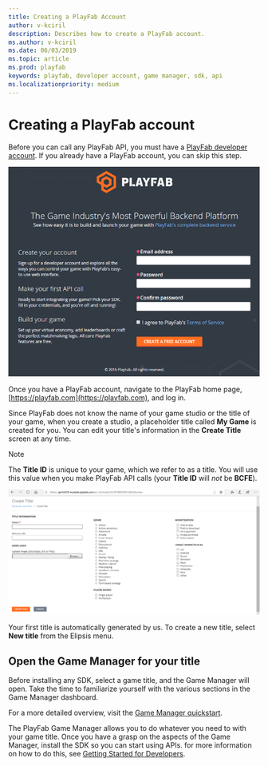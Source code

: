 ```yaml
---
title: Creating a PlayFab Account
author: v-kciril
description: Describes how to create a PlayFab account.
ms.author: v-kciril
ms.date: 06/03/2019
ms.topic: article
ms.prod: playfab
keywords: playfab, developer account, game manager, sdk, api
ms.localizationpriority: medium
---
```


# Creating a PlayFab account

Before you can call any PlayFab API, you must have a [PlayFab developer account](https://developer.playfab.com/sign-up). If you already have a PlayFab account, you can skip this step.

![PlayFab - Create your account](media/quickstart/playfab-create-account.png)

Once you have a PlayFab account, navigate to the PlayFab home page, [https://playfab.com](https://playfab.com), and log in.

Since PlayFab does not know the name of your game studio or the title of your game, when you create a studio, a placeholder title called **My Game** is created for you. You can edit your title's information in the **Create Title** screen at any time.

> [!NOTE]
> The **Title ID** is unique to your game, which we refer to as a title. You will use this value when you make PlayFab API calls (your **Title ID** will *not* be **BCFE**).

![PlayFab - Create a new game](media/quickstart/playfab-create-new-game.png)

Your first title is automatically generated by us. To create a new title, select **New title** from the Elipsis menu.

## Open the Game Manager for your title

Before installing any SDK, select a game title, and the Game Manager will open. Take the time to familiarize yourself with the various sections in the Game Manager dashboard.

For a more detailed overview, visit the [Game Manager quickstart](quickstart.md).

The PlayFab Game Manager allows you to do whatever you need to with your game title. Once you have a grasp on the aspects of the Game Manager, install the SDK so you can start using APIs. for more information on how to do this, see [Getting Started for Developers](../../../personas/developer.md).

